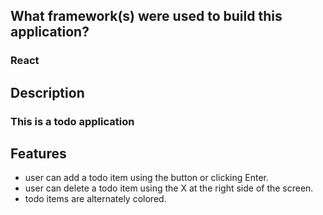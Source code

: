 ## What framework(s) were used to build this application?
### React

## Description
### This is a todo application

## Features
- user can add a todo item using the button or clicking Enter.
- user can delete a todo item using the X at the right side of the screen.
- todo items are alternately colored.
